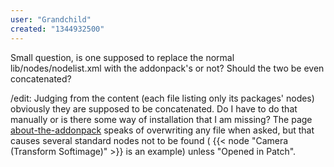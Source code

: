 ```yaml
---
user: "Grandchild"
created: "1344932500"
---
```


Small question, is one supposed to replace the normal lib/nodes/nodelist.xml with the addonpack's or not? Should the two be even concatenated?

/edit:
Judging from the content (each file listing only its packages' nodes) obviously they are supposed to be concatenated. Do I have to do that manually or is there some way of installation that I am missing?
The page [about-the-addonpack](about-the-addonpack) speaks of overwriting any file when asked, but that causes several standard nodes not to be found ( {{< node "Camera (Transform Softimage)" >}} is an example) unless "Opened in Patch".
